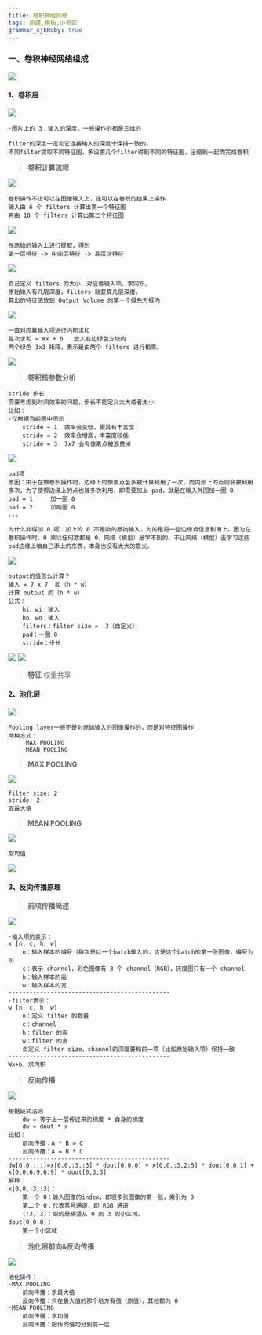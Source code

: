 ```yaml
---
title: 卷积神经网络
tags: 新建,模板,小书匠
grammar_cjkRuby: true
---
```


### 一、卷积神经网络组成

![](./images/1574497319419.png)

#### 1、卷积层

![](./images/1574498049091.png)
```
·图片上的 3：输入的深度，一般操作的都是三维的

filter的深度一定和它连接输入的深度十保持一致的。
不同filter提取不同特征图，多设置几个filter得到不同的特征图，压缩到一起而完成卷积
```
>**卷积计算流程**

![](./images/1574498555415.png)
```
卷积操作不止可以在图像输入上，还可以在卷积的结果上操作
输入由 6 个 filters 计算出第一个特征图
再由 10 个 filters 计算出第二个特征图
```
![](./images/1574498879177.png)
```
在原始的输入上进行提取，得到
第一层特征 -> 中间层特征 -> 高层次特征
```
![](./images/1574499049755.png)
```
自己定义 filters 的大小，对应着输入项，求内积。
原始输入有几层深度，filters 就要算几层深度。
算出的特征值放到 Output Volume 的第一个绿色方框内
```
![](./images/1574499803406.png)
```
一直对应着输入项进行内积求和
每次求和 = Wx + b	放入右边绿色方块内
两个绿色 3x3 矩阵，表示是由两个 filters 进行相乘。
```
![](./images/1574499973051.png)

>**卷积核参数分析**

```
stride 步长
需要考虑到时间效率的问题，步长不能定义太大或者太小
比如：
·仅根据当前图中所示
	stride = 1	效率会变低，更具有丰富度
	stride = 2	效率会增高，丰富度较低
	stride = 3	7x7 会有像素点被浪费掉
```
![](./images/1574500396676.png)

```
pad项
原因：由于在做卷积操作时，边缘上的像素点至多被计算利用了一次，而内部上的点则会被利用多次，为了使得边缘上的点也被多次利用，即需要加上 pad，就是在输入外围加一圈 0，
pad = 1		加一圈 0
pad = 2		加两圈 0
...

为什么非得加 0 呢：加上的 0 不是咱的原始输入，为的是将一些边缘点信息利用上。因为在卷积操作时，0 乘以任何数都是 0，网络（模型）是学不到的。不让网络（模型）去学习这些pad边缘上咱自己添上的东西，本身也没有太大的意义。
```
![](./images/1574500868886.png)
```
output的值怎么计算？
输入 = 7 x 7	即（h * w）
计算 output 的（h * w）
公式：
	hi，wi：输入
	ho，wo：输入
	filters：filter size =  3（自定义）
	pad：一圈 0
	stride：步长
```
![](./images/1574502836923.png)
![](./images/1574562836130.png)

>**特征**
>权重共享

#### 2、池化层

![](./images/1574563676415.png)
```
Pooling layer一般不是对原始输入的图像操作的，而是对特征图操作
两种方式：
	·MAX POOLING
	·MEAN POOLING
```
>**MAX POOLING**

![](./images/1574563830955.png)
```
filter size: 2
stride: 2
取最大值
```
>**MEAN POOLING**

![](./images/1574564473506.png)
```
取均值
```
![](./images/1574563945339.png)

#### 3、反向传播原理

>**前项传播简述**

![](./images/1574648926706.png)
```
·输入项的表示：
x [n, c, h, w]
	n：输入样本的编号（每次是以一个batch输入的，这是这个batch的第一张图像，编号为 0）
	c：表示 channel，彩色图像有 3 个 channel（RGB），灰度图只有一个 channel
	h：输入样本的高
	w：输入样本的宽
----------------------------------------------
·filter表示：
w [n, c, h, w]
	n：定义 filter 的数量
	c：channel
	h：filter 的高
	w：filter 的宽
	自定义 filter size，channel的深度要和前一项（比如原始输入项）保持一致
----------------------------------------------
Wx+b，求内积
```
>**反向传播**

![](./images/1574661837907.png)
```
根据链式法则
	dw = 等于上一层传过来的梯度 * 自身的梯度
	dw = dout * x
比如：
	前向传播：A * B = C
	反向传播：A = B * C
----------------------------------------------
dw[0,0,:,:]=x[0,0,:3,:3] * dout[0,0,0] + x[0,0,:3,2:5] * dout[0,0,1] + x[0,0,6:9,6:9] * dout[0,3,3]
解释：
x[0,0,:3,:3]：
	第一个 0：输入图像的index，即很多张图像的第一张，索引为 0
	第二个 0：代表零号通道，即 RGB 通道
	(:3,:3)：取的是横竖从 0 到 3 的小区域。
dout[0,0,0]：
	第一个小区域
```
>**池化层前向&反向传播**

![](./images/1574747121180.png)
```
池化操作：
·MAX POOLING
	前向传播：求最大值
	反向传播：只在最大值的那个地方有值（原值），其他都为 0
·MEAN POOLING
	前向传播：求均值
	反向传播：把传的值均分到前一层
```